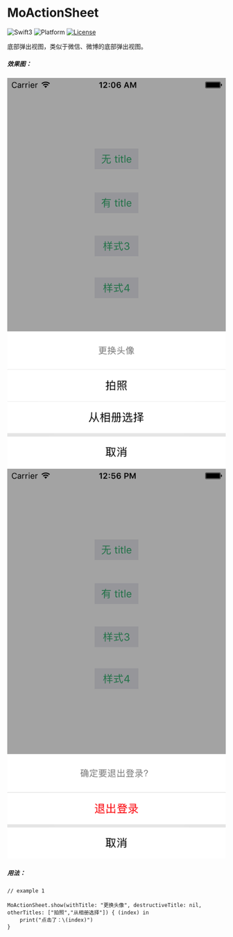 # MoActionSheet

![Swift3](https://img.shields.io/badge/Swift-3.0-orange.svg)
![Platform](https://img.shields.io/badge/Platform-iOS-lightgrey.svg)
[![License](https://img.shields.io/badge/license-MIT-blue.svg?style=flat)](https://github.com/Agent-4/MoActionSheet/blob/master/LICENSE)

底部弹出视图，类似于微信、微博的底部弹出视图。
##### 效果图：

![example 1](https://github.com/Agent-4/MoActionSheet/blob/master/ScreenShot.png)
![example 2](https://github.com/Agent-4/MoActionSheet/blob/master/ScreenShot2.png)

##### 用法：

```
// example 1

MoActionSheet.show(withTitle: "更换头像", destructiveTitle: nil, otherTitles: ["拍照","从相册选择"]) { (index) in
    print("点击了：\(index)")
}

```

